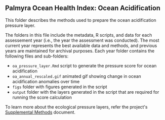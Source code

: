 ## Palmyra Ocean Health Index: Ocean Acidification

This folder describes the methods used to prepare the ocean acidification pressure layer. 


The folders in this file include the metadata, R scripts, and data for each assessement year (i.e., the year the assessment was conducted). The most current year represents the best available data and methods, and previous years are maintained for archival purposes. Each year folder contains the following files and sub-folders:     

- `oa_pressure_layer.Rmd` script to generate the pressure score for ocean acidification  
- `oa_annual_rescaled.gif` animated gif showing change in ocean acidification anomalies over time   
- `figs` folder with figures generated in the script   
- `output` folder with the layers generated in the script that are required for running the score calculation       

To learn more about the ecological pressure layers, refer the project's [Supplemental Methods](https://raw.githack.com/OHI-4site/pal-scores/master/documents/methods-results/Supplement.html) document.    





